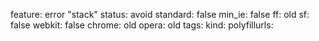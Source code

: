 feature: error "stack"
status: avoid
standard: false
min_ie: false
ff: old
sf: false
webkit: false
chrome: old
opera: old
tags:
kind:
polyfillurls:

